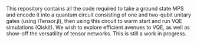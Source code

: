This repository contains all the code required to take a ground state MPS and encode it into a quantum circuit consisting of one and two-qubit unitary gates (using ITensor.jl), then using this circuit to warm start and run VQE simulations (Qiskit). We wish to explore efficient avenues to VQE, as well as show-off the versatility of tensor networks. This is still a work in progress.
